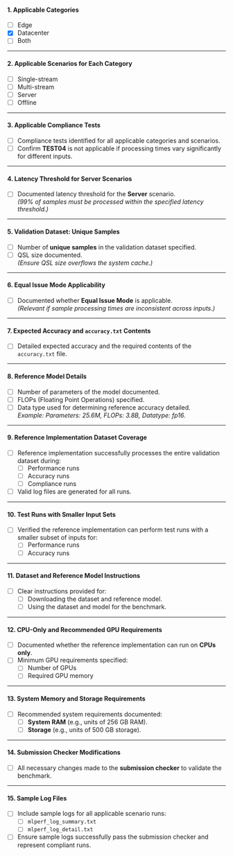 
#### **1. Applicable Categories**
- [ ] Edge
- [X] Datacenter
- [ ] Both

---

#### **2. Applicable Scenarios for Each Category**
- [ ] Single-stream
- [ ] Multi-stream
- [ ] Server
- [ ] Offline

---

#### **3. Applicable Compliance Tests**
- [ ] Compliance tests identified for all applicable categories and scenarios.
- [ ] Confirm **TEST04** is not applicable if processing times vary significantly for different inputs.

---

#### **4. Latency Threshold for Server Scenarios**
- [ ] Documented latency threshold for the **Server** scenario.  
  *(99% of samples must be processed within the specified latency threshold.)*

---

#### **5. Validation Dataset: Unique Samples**
- [ ] Number of **unique samples** in the validation dataset specified.
- [ ] QSL size documented.  
  *(Ensure QSL size overflows the system cache.)*

---

#### **6. Equal Issue Mode Applicability**
- [ ] Documented whether **Equal Issue Mode** is applicable.  
  *(Relevant if sample processing times are inconsistent across inputs.)*

---

#### **7. Expected Accuracy and `accuracy.txt` Contents**
- [ ] Detailed expected accuracy and the required contents of the `accuracy.txt` file.

---

#### **8. Reference Model Details**
- [ ] Number of parameters of the model documented.
- [ ] FLOPs (Floating Point Operations) specified.
- [ ] Data type used for determining reference accuracy detailed.  
  *Example: Parameters: 25.6M, FLOPs: 3.8B, Datatype: fp16.*

---

#### **9. Reference Implementation Dataset Coverage**
- [ ] Reference implementation successfully processes the entire validation dataset during:
  - [ ] Performance runs
  - [ ] Accuracy runs
  - [ ] Compliance runs  
- [ ] Valid log files are generated for all runs.

---

#### **10. Test Runs with Smaller Input Sets**
- [ ] Verified the reference implementation can perform test runs with a smaller subset of inputs for:
  - [ ] Performance runs
  - [ ] Accuracy runs

---

#### **11. Dataset and Reference Model Instructions**
- [ ] Clear instructions provided for:
  - [ ] Downloading the dataset and reference model.
  - [ ] Using the dataset and model for the benchmark.

---

#### **12. CPU-Only and Recommended GPU Requirements**
- [ ] Documented whether the reference implementation can run on **CPUs only**.
- [ ] Minimum GPU requirements specified:
  - [ ] Number of GPUs
  - [ ] Required GPU memory

---

#### **13. System Memory and Storage Requirements**
- [ ] Recommended system requirements documented:
  - [ ] **System RAM** (e.g., units of 256 GB RAM).
  - [ ] **Storage** (e.g., units of 500 GB storage).

---

#### **14. Submission Checker Modifications**
- [ ] All necessary changes made to the **submission checker** to validate the benchmark.

---

#### **15. Sample Log Files**
- [ ] Include sample logs for all applicable scenario runs:
  - [ ] `mlperf_log_summary.txt`
  - [ ] `mlperf_log_detail.txt`  
- [ ] Ensure sample logs successfully pass the submission checker and represent compliant runs.
